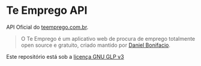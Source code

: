 # Te Emprego API

API Oficial do [teemprego.com.br](https://teemprego.com.br).

> O Te Emprego é um aplicativo web de procura de emprego totalmente open source e gratuito, criado mantido por [Daniel Bonifacio](https://github.com/danielbonifacio).

Este repositório está sob a [licença GNU GLP v3](https://www.gnu.org/licenses/gpl-3.0.pt-br.html)
